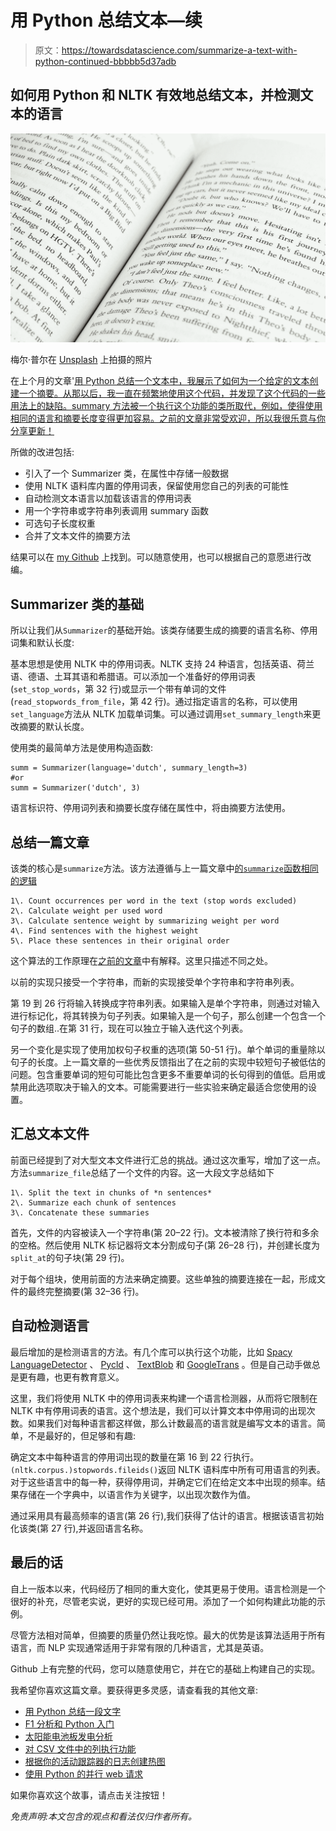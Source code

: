 # 用 Python 总结文本—续

> 原文：<https://towardsdatascience.com/summarize-a-text-with-python-continued-bbbbb5d37adb>

## 如何用 Python 和 NLTK 有效地总结文本，并检测文本的语言

![](img/a959113477706dd9f2465df588fe1499.png)

梅尔·普尔在 [Unsplash](https://unsplash.com?utm_source=medium&utm_medium=referral) 上拍摄的照片

在上个月的文章'[用 Python 总结一个文本中，我展示了如何为一个给定的文本创建一个摘要。从那以后，我一直在频繁地使用这个代码，并发现了这个代码的一些用法上的缺陷。summary 方法被一个执行这个功能的类所取代，例如，使得使用相同的语言和摘要长度变得更加容易。之前的文章非常受欢迎，所以我很乐意与你分享更新！](https://medium.com/p/b3b260c60e72)

所做的改进包括:

*   引入了一个 Summarizer 类，在属性中存储一般数据
*   使用 NLTK 语料库内置的停用词表，保留使用您自己的列表的可能性
*   自动检测文本语言以加载该语言的停用词表
*   用一个字符串或字符串列表调用 summary 函数
*   可选句子长度权重
*   合并了文本文件的摘要方法

结果可以在 [my Github](https://github.com/lmeulen/SummarizeText) 上找到。可以随意使用，也可以根据自己的意愿进行改编。

## Summarizer 类的基础

所以让我们从`Summarizer`的基础开始。该类存储要生成的摘要的语言名称、停用词集和默认长度:

基本思想是使用 NLTK 中的停用词表。NLTK 支持 24 种语言，包括英语、荷兰语、德语、土耳其语和希腊语。可以添加一个准备好的停用词表(`set_stop_words`，第 32 行)或显示一个带有单词的文件(`read_stopwords_from_file`，第 42 行)。通过指定语言的名称，可以使用`set_language`方法从 NLTK 加载单词集。可以通过调用`set_summary_length`来更改摘要的默认长度。

使用类的最简单方法是使用构造函数:

```
summ = Summarizer(language='dutch', summary_length=3)
#or
summ = Summarizer('dutch', 3)
```

语言标识符、停用词列表和摘要长度存储在属性中，将由摘要方法使用。

## 总结一篇文章

该类的核心是`summarize`方法。该方法遵循与上一篇文章中[的`summarize`函数相同的逻辑](https://medium.com/towards-data-science/summarize-a-text-with-python-b3b260c60e72)

```
1\. Count occurrences per word in the text (stop words excluded)
2\. Calculate weight per used word
3\. Calculate sentence weight by summarizing weight per word
4\. Find sentences with the highest weight
5\. Place these sentences in their original order
```

这个算法的工作原理在[之前的文章](https://medium.com/towards-data-science/summarize-a-text-with-python-b3b260c60e72)中有解释。这里只描述不同之处。

以前的实现只接受一个字符串，而新的实现接受单个字符串和字符串列表。

第 19 到 26 行将输入转换成字符串列表。如果输入是单个字符串，则通过对输入进行标记化，将其转换为句子列表。如果输入是一个句子，那么创建一个包含一个句子的数组..在第 31 行，现在可以独立于输入迭代这个列表。

另一个变化是实现了使用加权句子权重的选项(第 50-51 行)。单个单词的重量除以句子的长度。上一篇文章的一些优秀反馈指出了在之前的实现中较短句子被低估的问题。包含重要单词的短句可能比包含更多不重要单词的长句得到的值低。启用或禁用此选项取决于输入的文本。可能需要进行一些实验来确定最适合您使用的设置。

## 汇总文本文件

前面已经提到了对大型文本文件进行汇总的挑战。通过这次重写，增加了这一点。方法`summarize_file`总结了一个文件的内容。这一大段文字总结如下

```
1\. Split the text in chunks of *n sentences*
2\. Summarize each chunk of sentences
3\. Concatenate these summaries
```

首先，文件的内容被读入一个字符串(第 20–22 行)。文本被清除了换行符和多余的空格。然后使用 NLTK 标记器将文本分割成句子(第 26–28 行)，并创建长度为`split_at`的句子块(第 29 行)。

对于每个组块，使用前面的方法来确定摘要。这些单独的摘要连接在一起，形成文件的最终完整摘要(第 32–36 行)。

## 自动检测语言

最后增加的是检测语言的方法。有几个库可以执行这个功能，比如 [Spacy LanguageDetector](https://pypi.org/project/spacy-langdetect/) 、 [Pycld](https://pypi.org/project/pycld2/) 、 [TextBlob](https://textblob.readthedocs.io/en/dev/) 和 [GoogleTrans](https://pypi.org/project/googletrans/) 。但是自己动手做总是更有趣，也更有教育意义。

这里，我们将使用 NLTK 中的停用词表来构建一个语言检测器，从而将它限制在 NLTK 中有停用词表的语言。这个想法是，我们可以计算文本中停用词的出现次数。如果我们对每种语言都这样做，那么计数最高的语言就是编写文本的语言。简单，不是最好的，但足够和有趣:

确定文本中每种语言的停用词出现的数量在第 16 到 22 行执行。`(nltk.corpus.)stopwords.fileids()`返回 NLTK 语料库中所有可用语言的列表。对于这些语言中的每一种，获得停用词，并确定它们在给定文本中出现的频率。结果存储在一个字典中，以语言作为关键字，以出现次数作为值。

通过采用具有最高频率的语言(第 26 行),我们获得了估计的语言。根据该语言初始化该类(第 27 行),并返回语言名称。

## 最后的话

自上一版本以来，代码经历了相同的重大变化，使其更易于使用。语言检测是一个很好的补充，尽管老实说，更好的实现已经可用。添加了一个如何构建此功能的示例。

尽管方法相对简单，但摘要的质量仍然让我吃惊。最大的优势是该算法适用于所有语言，而 NLP 实现通常适用于非常有限的几种语言，尤其是英语。

Github 上有完整的代码，您可以随意使用它，并在它的基础上构建自己的实现。

我希望你喜欢这篇文章。要获得更多灵感，请查看我的其他文章:

*   [用 Python 总结一段文字](https://medium.com/p/b3b260c60e72)
*   [F1 分析和 Python 入门](https://medium.com/p/5112279d743a)
*   [太阳能电池板发电分析](/solar-panel-power-generation-analysis-7011cc078900)
*   [对 CSV 文件中的列执行功能](https://towardsdev.com/perform-a-function-on-columns-in-a-csv-file-a889ef02ca03)
*   [根据你的活动跟踪器的日志创建热图](/create-a-heatmap-from-the-logs-of-your-activity-tracker-c9fc7ace1657)
*   [使用 Python 的并行 web 请求](/parallel-web-requests-in-python-4d30cc7b8989)

如果你喜欢这个故事，请点击关注按钮！

*免责声明:本文包含的观点和看法仅归作者所有。*